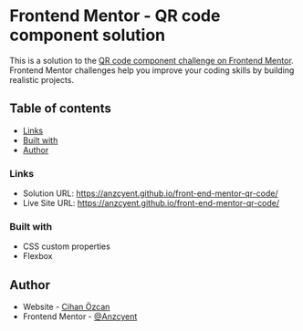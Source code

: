 # Frontend Mentor - QR code component solution

This is a solution to the [QR code component challenge on Frontend Mentor](https://www.frontendmentor.io/challenges/qr-code-component-iux_sIO_H). Frontend Mentor challenges help you improve your coding skills by building realistic projects.

## Table of contents

- [Links](#links)
- [Built with](#built-with)
- [Author](#author)

### Links
- Solution URL: https://anzcyent.github.io/front-end-mentor-qr-code/
- Live Site URL: https://anzcyent.github.io/front-end-mentor-qr-code/

### Built with

- CSS custom properties
- Flexbox

## Author

- Website - [Cihan Özcan](https://anzcyent.onrender.com)
- Frontend Mentor - [@Anzcyent](https://www.frontendmentor.io/profile/Anzcyent)